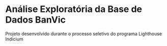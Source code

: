 # Análise Exploratória da Base de Dados BanVic
Projeto desenvolvido durante o processo seletivo do programa Lighthouse Indicium
